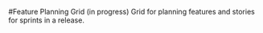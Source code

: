 #Feature Planning Grid (in progress)
Grid for planning features and stories for sprints in a release.  
